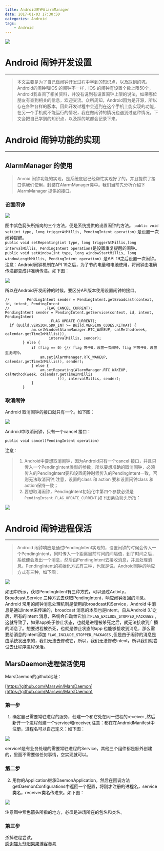```yaml
---
title: Android闹钟AlarmManager
date: 2017-01-03 17:30:50
categories: Android
tags:
	- Android
---
```

![](/images/start1.jpg)  
# Android 闹钟开发设置 #
---
> 本文主要是为了自己做闹钟开发过程中学到的知识点，以及踩到的坑。Android的闹钟和IOS 的闹钟不一样，IOS 的闹钟有设置个数上限50个，Android我查阅了相关资料，并没有说到有设置闹钟上限的说法，如果哪位朋友有查到相关的信息，欢迎交流。众所周知，Android因为是开源，所以存在各种各样的版本，因此开发过程中会遇到在这个手机上能实现的功能，在另一个手机就不能运行的情况，我在做闹钟的情况也遇到过这种情况。下文会把自己学到的知识点，以及踩的坑都会记录下来。

# Android 闹钟功能的实现 #
---
## AlarmManager 的使用 ##
> Anroid 闹钟功能的实现，是系统底层已经帮忙实现好了的，并且提供了接口供我们使用，封装在AlarmManager类中。我们当前先分析介绍下AlarmManager 提供的接口。

### 设置闹钟 ###

![](/images/Android闹钟AlarmManager/alarmanager_interface.png)

图中紫色箭头所指向的三个方法，便是系统提供的设置闹钟的方法。
` public void set(int type, long triggerAtMillis, PendingIntent operation) ` 是设置一次闹钟提醒。  
` public void setRepeating(int type, long triggerAtMillis,long intervalMillis, PendingIntent operation) `是设置重复提醒的闹钟。  
` public void setWindow(int type, long windowStartMillis, long windowLengthMillis, PendingIntent operation)  `是API 19之后设置一次闹钟。  
 注意：Android闹钟机制在API 19之后，为了节约电量和电池使用，将闹钟由准确传递都变成非准确传递。如下图： 
 
![](/images/Android闹钟AlarmManager/api19.png)  

所以在Android开发闹钟的时候，要区分APi版本使用设置闹钟的接口。  

	
	//        PendingIntent sender = PendingIntent.getBroadcast(context, id, intent, PendingIntent
	//                .FLAG_CANCEL_CURRENT);
	PendingIntent sender = PendingIntent.getService(context, id, intent, PendingIntent
		                .FLAG_UPDATE_CURRENT);
	  if (Build.VERSION.SDK_INT >= Build.VERSION_CODES.KITKAT) {
	            am.setWindow(AlarmManager.RTC_WAKEUP, calMethod(week, calendar.getTimeInMillis()),
	                    intervalMillis, sender);
	        } else {
	            if (flag == 0) {// flag 等于0，设置一次闹钟，flag 不等于0，设置重复闹钟。
	                am.set(AlarmManager.RTC_WAKEUP, calendar.getTimeInMillis(), sender);
	            } else {
	                am.setRepeating(AlarmManager.RTC_WAKEUP, calMethod(week, calendar.getTimeInMillis
	                        ()), intervalMillis, sender);
	            }
	        }  
### 取消闹钟 ###

Android 取消闹钟的接口就只有一个。如下图：  

![](/images/Android闹钟AlarmManager/cancel.png)

Android中取消闹钟，只有一个cancel 接口：  

` public void cancel(PendingIntent operation) `  

注意：  
> 1. Android中要想取消闹钟，因为Android只有一个cancel 接口，并且只传入一个PendingIntent类型的参数，所以要想准确的取消闹钟，必须传入的PendingIntent要和设置闹钟时候传入的PendingIntent一致，否则无法取消闹钟,注意，设置的class 和 action 要和设置闹钟class 和action保持一致；  
> 2. 要想取消闹钟，PendingIntent初始化中第四个参数必须是` PendingIntent.FLAG_UPDATE_CURRENT `.如下图紫色箭头所指：  

![](/images/Android闹钟AlarmManager/pendingIntent.png)

# Android 闹钟进程保活 #
---

> Android 闹钟响应是通过PendingIntent实现的，设置闹钟的时候会传入一个PendingIntent，同时传入一个距离目前时间的间隔值，到了时间之后，系统便会发出一个消息，然后由PendingIntent去接收消息，并且处理消息。PendingIntent的初始化方式有三种，也就是说，Android闹钟的响应方式有三种，如下图：   

![](/images/Android闹钟AlarmManager/pendingIntent_init.png)

如图中所示，获取PendingIntent有三种方式，可以通过Activty，Broadcast,Service 三种方式去获取PendingIntent，响应闹钟发回的消息。  
Android 常用的闹钟消息处理机制是使用的broadcast和Service，Android 中消息是通过intent来传递的，broadcast 消息的本质也是intent，自从Android 3.1之后，所有的intent 消息，系统会自动给它加上` FLAG_EXCLUDE_STOPPED_PACKAGES ` ,这就导致了，如果app处于停止状态，也就是进程被杀死之后，就无法接收到广播的消息了。想要进程被杀死，也就是停止状态的app 也能够接收到消息，那么需要给消息的intent添加 ` FLAG_INCLUDE_STOPPED_PACKAGES ` ,但是由于闹钟的消息是由系统发出来的，我们无法去修改它，所以，我们无法修改Intent，所以我们就尝试去让程序进程保活。

## MarsDaemon进程保活使用 ##
MarsDaemon的github地址：   

[https://github.com/Marswin/MarsDaemon](https://github.com/Marswin/MarsDaemon)


### 第一步 ###
1. 确定自己需要常驻进程的服务，创建一个和它处在同一进程的receiver ,然后新开一个进程创建一个service和receiver,注意：都在在AndroidManifest中注册，进程名可以自己定义：如下图：  

![](/images/Android闹钟AlarmManager/service.png)  

service1是有业务处理的需要常驻进程的Service，其他三个组件都是额外创建的，里面不需要做任何事情，空实现就可以。

### 第二步 ###
2. 用你的Application继承DaemonApplication，然后在回调方法getDaemonConfigurations中返回一个配置，将刚才注册的进程名，service类名，receiver类名传进来。如下图：  

![](/images/Android闹钟AlarmManager/damo.png)  

注意图中紫色箭头所指的地方，必须是进场所在的包名和类名。
### 第三步 ###
杀掉进程尝试。   
[感谢猫九爷阳果果博客参考](http://blog.csdn.net/marswin89/article/details/50917098)